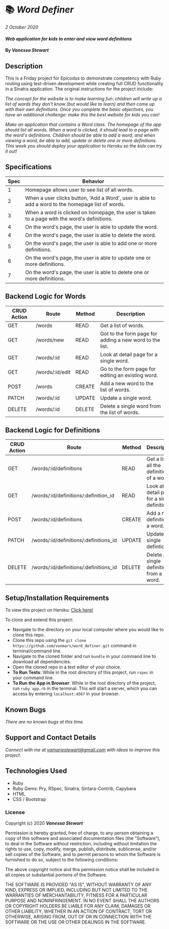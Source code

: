 # :books: _Word Definer_

_2 October 2020_

#### _Web application for kids to enter and view word definitions_

#### By _**Vanessa Stewart**_

## Description

This is a Friday project for Epicodus to demonstrate competency with Ruby routing using test-driven development while creating full CRUD functionality in a Sinatra application. The original instructions for the project include:

_The concept for the website is to make learning fun: children will write up a list of words they don't know (but would like to learn) and then come up with their own definitions. Once you complete the basic objectives, you have an additional challenge: make this the best website for kids you can!_

_Make an application that contains a Word class. The homepage of the app should list all words. When a word is clicked, it should lead to a page with the word's definitions. Children should be able to add a word, and when viewing a word, be able to add, update or delete one or more definitions. This week you should deploy your application to Heroku so the kids can try it out!_

## Specifications

| Spec     | Behavior |
| -------- | -------- | 
| 1 | Homepage allows user to see list of all words.  |
| 2 | When a user clicks button, 'Add a Word', user is able to add a word to the homepage list of words. |
| 3 | When a word is clicked on homepage, the user is taken to a page with the word's definitions. |
| 4 | On the word's page, the user is able to update the word. |
| 4 | On the word's page, the user is able to delete the word. |
| 5 | On the word's page, the user is able to add one or more definitions. |
| 6 | On the word's page, the user is able to update one or more definitions. |
| 7 | On the word's page, the user is able to delete one or more definitions. |

## Backend Logic for Words

| CRUD Action | Route | Method | Description |
| ------------| ----- | ------ | ----------- |
| GET | /words | READ | Get a list of words. |
| GET | /words/new | READ | Got to the form page for adding a new word to the list. |
| GET | /words/:id | READ | Look at detail page for a single word. |
| GET | /words/:id/edit | READ | Go to the form page for editing an existing word. |
| POST | /words | CREATE | Add a new word to the list of words. |
| PATCH | /words/:id | UPDATE | Update a single word. |
| DELETE | /words/:id | DELETE| Delete a single word from the list of words. |

## Backend Logic for Definitions

| CRUD Action | Route | Method | Description |
| ------------| ----- | ------ | ----------- |
| GET | /words/:id/definitions | READ | Get a list of all the definitions of a word. |
| GET | /words/:id/definitions/:definition_id | READ | Look at the detail page for a single definition. |
| POST | /words/:id/definitions | CREATE | Add a new definition to a word. |
| PATCH | /words/:id/definitions/:definitions_id | UPDATE | Update a single defintion. |
| DELETE | /words/:id/definitions/:definitions_id | DELETE | Delete a single definition from a word. |

## Setup/Installation Requirements
To view this project on Heroku:
[Click here!](https://radiant-taiga-43937.herokuapp.com/)

To clone and extend this project:
- Navigate to the directory on your local computer where you would like to clone this repo.
- Clone this repo using the `git clone https://github.com/vanmars/word_definer.git` command in terminal/command line.
- Navigate to the cloned folder and run `bundle` in your command line to download all dependencies.
- Open the cloned repo in a text editor of your choice.
- **To Run Tests**: While in the root directory of this project, run `rspec` in your command line.
- **To Run the App in Browser**: While in the root directory of the project, run `ruby app.rb` in the terminal. This will start a server, which you can access by entering `localhost:4567` in your browser.

## Known Bugs

_There are no known bugs at this time._

## Support and Contact Details

_Connect with me at vamariestewart@gmail.com with ideas to improve this project._

## Technologies Used

* Ruby
* Ruby Gems: Pry, RSpec, Sinatra, Sintara-Contrib, Capybara
* HTML
* CSS / Bootstrap

### License

Copyright (c) 2020 **_Vanessa Stewart_**

Permission is hereby granted, free of charge, to any person obtaining a copy of this software and associated documentation files (the "Software"), to deal in the Software without restriction, including without limitation the rights to use, copy, modify, merge, publish, distribute, sublicense, and/or sell copies of the Software, and to permit persons to whom the Software is furnished to do so, subject to the following conditions:

The above copyright notice and this permission notice shall be included in all copies or substantial portions of the Software.

THE SOFTWARE IS PROVIDED "AS IS", WITHOUT WARRANTY OF ANY KIND, EXPRESS OR IMPLIED, INCLUDING BUT NOT LIMITED TO THE WARRANTIES OF MERCHANTABILITY, FITNESS FOR A PARTICULAR PURPOSE AND NONINFRINGEMENT. IN NO EVENT SHALL THE AUTHORS OR COPYRIGHT HOLDERS BE LIABLE FOR ANY CLAIM, DAMAGES OR OTHER LIABILITY, WHETHER IN AN ACTION OF CONTRACT, TORT OR OTHERWISE, ARISING FROM, OUT OF OR IN CONNECTION WITH THE SOFTWARE OR THE USE OR OTHER DEALINGS IN THE SOFTWARE.
